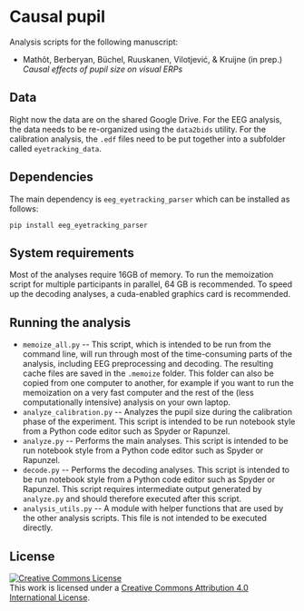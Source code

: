 # Causal pupil

Analysis scripts for the following manuscript:

- Mathôt, Berberyan, Büchel, Ruuskanen, Vilotjević, & Kruijne (in prep.)
  *Causal effects of pupil size on visual ERPs*
  
  
## Data

Right now the data are on the shared Google Drive. For the EEG analysis, the data needs to be re-organized using the `data2bids` utility. For the calibration analysis, the `.edf` files need to be put together into a subfolder called `eyetracking_data`.


## Dependencies

The main dependency is `eeg_eyetracking_parser` which can be installed as follows:

```
pip install eeg_eyetracking_parser
```


## System requirements

Most of the analyses require 16GB of memory. To run the memoization script for multiple participants in parallel, 64 GB is recommended. To speed up the decoding analyses, a cuda-enabled graphics card is recommended.


## Running the analysis

- `memoize_all.py` -- This script, which is intended to be run from the command line, will run through most of the time-consuming parts of the analysis, including EEG preprocessing and decoding. The resulting cache files are saved in the `.memoize` folder. This folder can also be copied from one computer to another, for example if you want to run the memoization on a very fast computer and the rest of the (less computationally intensive) analysis on your own laptop.
- `analyze_calibration.py` -- Analyzes the pupil size during the calibration phase of the experiment. This script is intended to be run notebook style from a Python code editor such as Spyder or Rapunzel.
- `analyze.py` -- Performs the main analyses. This script is intended to be run notebook style from a Python code editor such as Spyder or Rapunzel.
- `decode.py` -- Performs the decoding analyses. This script is intended to be run notebook style from a Python code editor such as Spyder or Rapunzel. This script requires intermediate output generated by `analyze.py` and should therefore executed after this script.
- `analysis_utils.py` -- A module with helper functions that are used by the other analysis scripts. This file is not intended to be executed directly.


## License

<a rel="license" href="http://creativecommons.org/licenses/by/4.0/"><img alt="Creative Commons License" style="border-width:0" src="https://i.creativecommons.org/l/by/4.0/88x31.png" /></a><br />This work is licensed under a <a rel="license" href="http://creativecommons.org/licenses/by/4.0/">Creative Commons Attribution 4.0 International License</a>.
